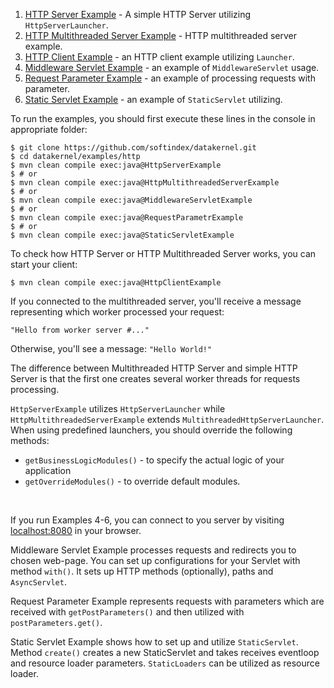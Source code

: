 1. [HTTP Server Example](https://github.com/softindex/datakernel/blob/master/examples/http/src/main/java/io/datakernel/examples/HttpServerExample.java) - 
A simple HTTP Server utilizing `HttpServerLauncher`.
2. [HTTP Multithreaded Server Example](https://github.com/softindex/datakernel/blob/master/examples/http/src/main/java/io/datakernel/examples/HttpMultithreadedServerExample.java) - 
HTTP multithreaded server example.
3. [HTTP Client Example](https://github.com/softindex/datakernel/blob/master/examples/http/src/main/java/io/datakernel/examples/HttpClientExample.java) - 
an HTTP client example utilizing `Launcher`.
4. [Middleware Servlet Example](https://github.com/softindex/datakernel/blob/master/examples/http/src/main/java/io/datakernel/examples/MiddlewareServletExample.java) - 
an example of `MiddlewareServlet` usage.
5. [Request Parameter Example](https://github.com/softindex/datakernel/blob/master/examples/http/src/main/java/io/datakernel/examples/RequestParameterExample.java) - 
an example of processing requests with parameter.
6. [Static Servlet Example](https://github.com/softindex/datakernel/blob/master/examples/http/src/main/java/io/datakernel/examples/StaticServletExample.java) - 
an example of `StaticServlet` utilizing.

To run the examples, you should first execute these lines in the console in appropriate folder:
```
$ git clone https://github.com/softindex/datakernel.git
$ cd datakernel/examples/http
$ mvn clean compile exec:java@HttpServerExample
$ # or
$ mvn clean compile exec:java@HttpMultithreadedServerExample
$ # or
$ mvn clean compile exec:java@MiddlewareServletExample
$ # or
$ mvn clean compile exec:java@RequestParametrExample
$ # or
$ mvn clean compile exec:java@StaticServletExample
```
To check how HTTP Server or HTTP Multithreaded Server works, you can start your client:
```
$ mvn clean compile exec:java@HttpClientExample
```

If you connected to the multithreaded server, you'll receive a message representing which worker processed your request:
```
"Hello from worker server #..." 
```
Otherwise, you'll see a message: `"Hello World!"`

The difference between Multithreaded HTTP Server and simple HTTP Server is that the first one creates several worker 
threads for requests processing. 

`HttpServerExample` utilizes `HttpServerLauncher` while `HttpMultithreadedServerExample` extends 
`MultithreadedHttpServerLauncher`. When using predefined launchers, you should override the following methods:
 * `getBusinessLogicModules()` - to specify the actual logic of your application
 * `getOverrideModules()` - to override default modules.

<br>

If you run Examples 4-6, you can connect to you server by visiting [localhost:8080](http://localhost:8080/) in your browser.

Middleware Servlet Example processes requests and redirects you to chosen web-page. You can set up configurations for your 
Servlet with method `with()`. It sets up HTTP methods (optionally), paths and `AsyncServlet`.

Request Parameter Example represents requests with parameters which are received with `getPostParameters()` and then 
utilized with `postParameters.get()`.

Static Servlet Example shows how to set up and utilize `StaticServlet`. Method `create()` creates a new StaticServlet and 
takes receives eventloop and resource loader parameters. `StaticLoaders` can be utilized as resource loader.
